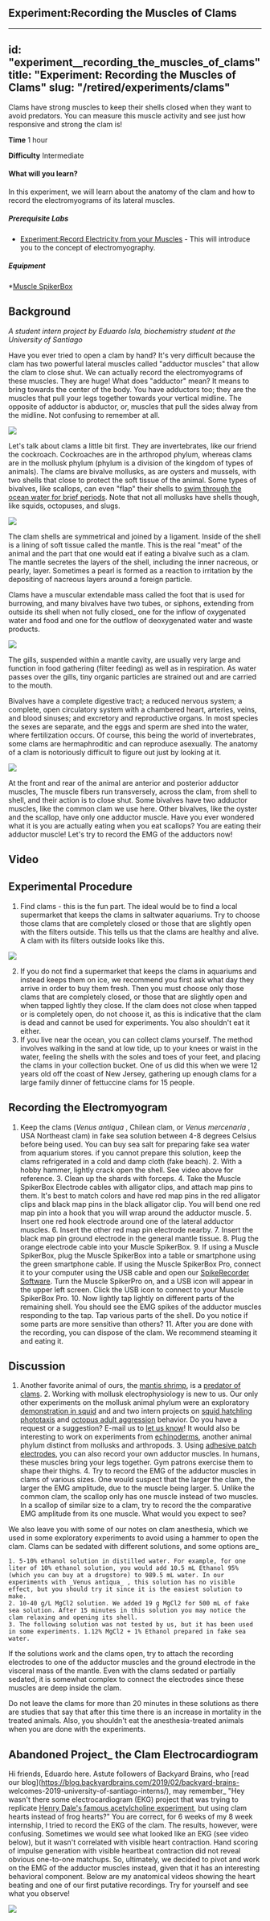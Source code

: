 ## Experiment:Recording the Muscles of Clams

---
id: "experiment__recording_the_muscles_of_clams"
title: "Experiment: Recording the Muscles of Clams"
slug: "/retired/experiments/clams"
---

Clams have strong muscles to keep their shells closed when they want to avoid
predators. You can measure this muscle activity and see just how responsive
and strong the clam is!

**Time**  1 hour

**Difficulty**  Intermediate

#### What will you learn?

In this experiment, we will learn about the anatomy of the clam and how to
record the electromyograms of its lateral muscles.

##### Prerequisite Labs

* [Experiment:Record Electricity from your Muscles](https://backyardbrains.com/experiments/muscleSpikerBox) - This will introduce you to the concept of electromyography.

##### Equipment

*[Muscle SpikerBox](https://backyardbrains.com/products/muscleSpikerboxBundle)

## Background

_A student intern project by Eduardo Isla, biochemistry student at the University of Santiago_

Have you ever tried to open a clam by hand? It's very difficult because the
clam has two powerful lateral muscles called "adductor muscles" that allow the
clam to close shut. We can actually record the electromyograms of these
muscles. They are huge! What does "adductor" mean? It means to bring towards
the center of the body. You have adductors too; they are the muscles that pull
your legs together towards your vertical midline. The opposite of adductor is
abductor, or, muscles that pull the sides alway from the midline. Not
confusing to remember at all.

![](./img/Clam_Muscles_Web.jpg)

Let's talk about clams a little bit first. They are invertebrates, like our
friend the cockroach. Cockroaches are in the arthropod phylum, whereas clams
are in the mollusk phylum (phylum is a division of the kingdom of types of
animals). The clams are bivalve mollusks, as are oysters and mussels, with two
shells that close to protect the soft tissue of the animal. Some types of
bivalves, like scallops, can even "flap" their shells to [swim through the ocean water for brief periods](https://www.youtube.com/watch?v=NBH3UvlZo90).
Note that not all mollusks have shells though, like squids, octopuses, and
slugs.

![](./img/Arthropod_versus_Mollusk_web.jpg)

The clam shells are symmetrical and joined by a ligament. Inside of the shell
is a lining of soft tissue called the mantle. This is the real "meat" of the
animal and the part that one would eat if eating a bivalve such as a clam. The
mantle secretes the layers of the shell, including the inner nacreous, or
pearly, layer. Sometimes a pearl is formed as a reaction to irritation by the
depositing of nacreous layers around a foreign particle.

Clams have a muscular extendable mass called the foot that is used for
burrowing, and many bivalves have two tubes, or siphons, extending from
outside its shell when not fully closed_ one for the inflow of oxygenated
water and food and one for the outflow of deoxygenated water and waste
products.

![](./img/Clam_External_Anatomy_web.jpg)

The gills, suspended within a mantle cavity, are usually very large and
function in food gathering (filter feeding) as well as in respiration. As
water passes over the gills, tiny organic particles are strained out and are
carried to the mouth.

Bivalves have a complete digestive tract; a reduced nervous system; a
complete, open circulatory system with a chambered heart, arteries, veins, and
blood sinuses; and excretory and reproductive organs. In most species the
sexes are separate, and the eggs and sperm are shed into the water, where
fertilization occurs. Of course, this being the world of invertebrates, some
clams are hermaphroditic and can reproduce asexually. The anatomy of a clam is
notoriously difficult to figure out just by looking at it.

![](./img/Clam_Anatomy_Confusion_web.jpg)

At the front and rear of the animal are anterior and posterior adductor
muscles, The muscle fibers run transversely, across the clam, from shell to
shell, and their action is to close shut. Some bivalves have two adductor
muscles, like the common clam we use here. Other bivalves, like the oyster and
the scallop, have only one adductor muscle. Have you ever wondered what it is
you are actually eating when you eat scallops? You are eating their adductor
muscle! Let's try to record the EMG of the adductors now!

## Video

## Experimental Procedure

1. Find clams - this is the fun part. The ideal would be to find a local supermarket that keeps the clams in saltwater aquariums. Try to choose those clams that are completely closed or those that are slightly open with the filters outside. This tells us that the clams are healthy and alive. A clam with its filters outside looks like this. 

![](./img/Clam_Filters_Out.jpeg)

  2. If you do not find a supermarket that keeps the clams in aquariums and instead keeps them on ice, we recommend you first ask what day they arrive in order to buy them fresh. Then you must choose only those clams that are completely closed, or those that are slightly open and when tapped lightly they close. If the clam does not close when tapped or is completely open, do not choose it, as this is indicative that the clam is dead and cannot be used for experiments. You also shouldn't eat it either. 
  3. If you live near the ocean, you can collect clams yourself. The method involves walking in the sand at low tide, up to your knees or waist in the water, feeling the shells with the soles and toes of your feet, and placing the clams in your collection bucket. One of us did this when we were 12 years old off the coast of New Jersey, gathering up enough clams for a large family dinner of fettuccine clams for 15 people. 

## Recording the Electromyogram

1. Keep the clams (_Venus antiqua_ , Chilean clam, or _Venus mercenaria_ , USA Northeast clam) in fake sea solution between 4-8 degrees Celsius before being used. You can buy sea salt for preparing fake sea water from aquarium stores. if you cannot prepare this solution, keep the clams refrigerated in a cold and damp cloth (fake beach). 
    2. With a hobby hammer, lightly crack open the shell. See video above for reference. 
    3. Clean up the shards with forceps. 
    4. Take the Muscle SpikerBox Electrode cables with alligator clips, and attach map pins to them. It's best to match colors and have red map pins in the red alligator clips and black map pins in the black alligator clip. You will bend one red map pin into a hook that you will wrap around the adductor muscle. 
    5. Insert one red hook electrode around one of the lateral adductor muscles. 
    6. Insert the other red map pin electrode nearby. 
    7. Insert the black map pin ground electrode in the general mantle tissue. 
    8. Plug the orange electrode cable into your Muscle SpikerBox. 
    9. If using a Muscle SpikerBox, plug the Muscle SpikerBox into a table or smartphone using the green smartphone cable. If using the Muscle SpikerBox Pro, connect it to your computer using the USB cable and open our [SpikeRecorder Software](https://backyardbrains.com/products/spikerecorder). Turn the Muscle SpikerPro on, and a USB icon will appear in the upper left screen. Click the USB icon to connect to your Muscle SpikerBox Pro. 
    10. Now lightly tap lightly on different parts of the remaining shell. You should see the EMG spikes of the adductor muscles responding to the tap. Tap various parts of the shell. Do you notice if some parts are more sensitive than others? 
    11. After you are done with the recording, you can dispose of the clam. We recommend steaming it and eating it. 

## Discussion

1. Another favorite animal of ours, the [mantis shrimp](https://blog.backyardbrains.com/2018/06/mantis-shrimp-do-me-a-favor/), is a [predator of clams](https://www.youtube.com/watch?v=i-ahuZEvWH8). 
    2. Working with mollusk electrophysiology is new to us. Our only other experiments on the mollusk animal phylum were an exploratory [demonstration in squid](https://blog.backyardbrains.com/2012/08/insane-in-the-chromatophores/) and and two intern projects on [squid hatchling phototaxis](https://blog.backyardbrains.com/?s=Squid+Hatchlings) and [octopus adult aggression](https://backyardbrains.com/experiments/OctopusFighting) behavior. Do you have a request or a suggestion? E-mail us to [let us know](mailto:tim@backyardbrains.com)! It would also be interesting to work on experiments from [echinoderms](https://en.wikipedia.org/wiki/Echinoderm), another animal phylum distinct from mollusks and arthropods. 
    3. Using [adhesive patch electrodes](https://backyardbrains.com/products/emglargeelectrodes), you can also record your own adductor muscles. In humans, these muscles bring your legs together. Gym patrons exercise them to shape their thighs.
    4. Try to record the EMG of the adductor muscles in clams of various sizes. One would suspect that the larger the clam, the larger the EMG amplitude, due to the muscle being larger. 
    5. Unlike the common clam, the scallop only has one muscle instead of two muscles. In a scallop of similar size to a clam, try to record the the comparative EMG amplitude from its one muscle. What would you expect to see? 

We also leave you with some of our notes on clam anesthesia, which we used in
some exploratory experiments to avoid using a hammer to open the clam. Clams
can be sedated with different solutions, and some options are_

    1. 5-10% ethanol solution in distilled water. For example, for one liter of 10% ethanol solution, you would add 10.5 mL Ethanol 95% (which you can buy at a drugstore) to 989.5 mL water. In our experiments with _Venus antiqua_ , this solution has no visible effect, but you should try it since it is the easiest solution to make. 
    2. 10-40 g/L MgCl2 solution. We added 19 g MgCl2 for 500 mL of fake sea solution. After 15 minutes in this solution you may notice the clam relaxing and opening its shell. 
    3. The following solution was not tested by us, but it has been used in some experiments. 1.12% MgCl2 + 1% Ethanol prepared in fake sea water. 

If the solutions work and the clams open, try to attach the recording
electrodes to one of the adductor muscles and the ground electrode in the
visceral mass of the mantle. Even with the clams sedated or partially sedated,
it is somewhat complex to connect the electrodes since these muscles are deep
inside the clam.

Do not leave the clams for more than 20 minutes in these solutions as there
are studies that say that after this time there is an increase in mortality in
the treated animals. Also, you shouldn't eat the anesthesia-treated animals
when you are done with the experiments.

## Abandoned Project_ the Clam Electrocardiogram

Hi friends, Eduardo here. Astute followers of Backyard Brains, who [read our blog](https://blog.backyardbrains.com/2019/02/backyard-brains-
welcomes-2019-university-of-santiago-interns/), may remember_ "Hey wasn't
there some electrocardiogram (EKG) project that was trying to replicate [Henry Dale's famous acetylcholine experiment](https://www.ncbi.nlm.nih.gov/pmc/articles/PMC2591841/pdf/yjbm00162-0034.pdf),
but using clam hearts instead of frog hearts?" You are correct, for 6 weeks of
my 8 week internship, I tried to record the EKG of the clam. The results,
however, were confusing. Sometimes we would see what looked like an EKG (see
video below), but it wasn't correlated with visible heart contraction. Hand
scoring of impulse generation with visible heartbeat contraction did not
reveal obvious one-to-one matchups. So, ultimately, we decided to pivot and
work on the EMG of the adductor muscles instead, given that it has an
interesting behavioral component. Below are my anatomical videos showing the
heart beating and one of our first putative recordings. Try for yourself and
see what you observe!

![](./img/Clam_EKG_Electrode_Location.jpg)